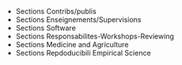 - Sections Contribs/publis
- Sections Enseignements/Supervisions
- Sections Software
- Sections Responsabilites-Workshops-Reviewing
- Sections Medicine and Agriculture
- Sections Repdoducibili Empirical Science